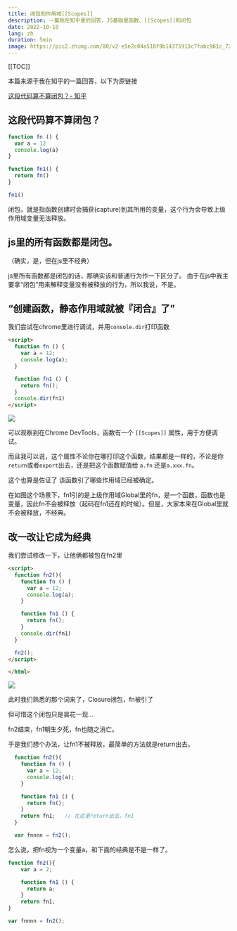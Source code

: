 ```yaml
---
title: 闭包和作用域[[Scopes]]
description: 一篇我在知乎里的回答，JS基础里函数、[[Scopes]]和闭包
date: 2022-10-18
lang: zh
duration: 5min
image: https://pic2.zhimg.com/80/v2-e5e2c04a518f9b14375913c7fabc961c_720w.jpg
---
```

[[TOC]]

本篇来源于我在知乎的一篇回答，以下为原链接

[这段代码算不算闭包？- 知乎](https://www.zhihu.com/question/551227690/answer/2719847401)

## 这段代码算不算闭包？
```javascript
function fn () {
  var a = 12
  console.log(a)
}

function fn1() {
  return fn()
}

fn1()
```

闭包，就是指函数创建时会捕获(capture)到其所用的变量，这个行为会导致上级作用域变量无法释放。

js里的所有函数都是闭包。
----------------------
（确实，是，但在js里不经典）

js里所有函数都是闭包的话，那确实该和普通行为作一下区分了。
由于在js中我主要拿“闭包”用来解释变量没有被释放的行为，所以我说，不是。

## “创建函数，静态作用域就被『闭合』了”
我们尝试在chrome里进行调试，并用`console.dir`打印函数

```html
<script>
  function fn () {
    var a = 12;
    console.log(a);
  }

  function fn1 () {
    return fn();
  }
  console.dir(fn1)
</script>
```

![](https://pic2.zhimg.com/80/v2-e5e2c04a518f9b14375913c7fabc961c_720w.jpg)


可以观察到在Chrome DevTools，函数有一个 `[[Scopes]]` 属性，用于方便调试。

而且我可以说，这个属性不论你在哪打印这个函数，结果都是一样的，不论是你`return`或者`export`出去，还是把这个函数赋值给 `a.fn` 还是`a.xxx.fn`。

这个也算是佐证了 该函数引了哪些作用域已经被确定。

在如图这个场景下，fn1引的是上级作用域Global里的fn，是一个函数，函数也是变量，因此fn不会被释放（起码在fn1还在的时候）。但是，大家本来在Global里就不会被释放，不经典。

## 改一改让它成为经典
我们尝试修改一下，让他俩都被包在fn2里

```html
<script>
  function fn2(){
    function fn () {
      var a = 12;
      console.log(a);
    }

    function fn1 () {
      return fn();
    }
    console.dir(fn1)
  }

  fn2();
</script>

</html>
```
![](https://pic3.zhimg.com/80/v2-4fc30dae322ce26b0b3ba520a27207a6_720w.webp)

此时我们熟悉的那个词来了，Closure闭包，fn被引了

但可惜这个闭包只是昙花一现...

fn2结束，fn1朝生夕死，fn也随之消亡。

于是我们想个办法，让fn1不被释放，最简单的方法就是return出去。

```javascript
  function fn2(){
    function fn () {
      var a = 12;
      console.log(a);
    }

    function fn1 () {
      return fn();
    }
    return fn1;   // 在这里return出去，fn1
  }

  var fnnnn = fn2();
```

怎么说，把fn视为一个变量a，和下面的经典是不是一样了。

```javascript
function fn2(){
    var a = 2;

    function fn1 () {
      return a;
    }
    return fn1;
}

var fnnnn = fn2();
```
